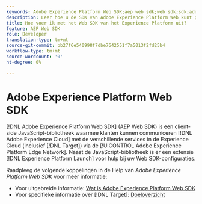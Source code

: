 ```yaml
---
keywords: Adobe Experience Platform Web SDK;aep web sdk;web sdk;sdk;adobe Experience cloud;platform edge network;adobe Experience platform edge network;edge network;aep edge network
description: Leer hoe u de SDK van Adobe Experience Platform Web kunt gebruiken om via het AEP Edge Network te communiceren met de verschillende services in de Adobe Experience Cloud.
title: Hoe voer ik met het Web SDK van het Experience Platform uit?
feature: AEP Web SDK
role: Developer
translation-type: tm+mt
source-git-commit: bb27f6e540998f7dbe7642551f7a5013f2fd25b4
workflow-type: tm+mt
source-wordcount: '0'
ht-degree: 0%

---
```



# Adobe Experience Platform Web SDK

[!DNL Adobe Experience Platform Web SDK] (AEP Web SDK) is een client-side JavaScript-bibliotheek waarmee klanten kunnen communiceren  [!DNL Adobe Experience Cloud] met de verschillende services in de Experience Cloud (inclusief  [!DNL Target]) via de  [!UICONTROL Adobe Experience Platform Edge Network]. Naast de JavaScript-bibliotheek is er een extensie [!DNL Experience Platform Launch] voor hulp bij uw Web SDK-configuraties.

Raadpleeg de volgende koppelingen in de Help van *Adobe Experience Platform Web SDK* voor meer informatie:

* Voor uitgebreide informatie: [Wat is Adobe Experience Platform Web SDK](https://experienceleague.adobe.com/docs/experience-platform/edge/home.html)
* Voor specifieke informatie over [!DNL Target]: [Doeloverzicht](https://experienceleague.adobe.com/docs/experience-platform/edge/personalization/adobe-target/target-overview.html)
